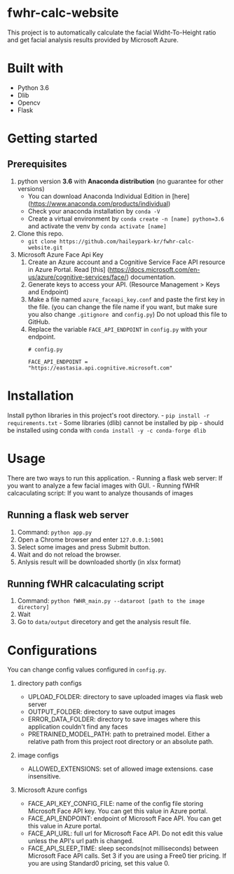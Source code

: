 # fwhr-calc-website
This project is to automatically calculate the facial Widht-To-Height ratio and get facial analysis results provided by Microsoft Azure.


# Built with
- Python 3.6
- Dlib
- Opencv
- Flask


# Getting started

## Prerequisites
1. python version **3.6** with **Anaconda distribution** (no guarantee for other versions)
    - You can download Anaconda Individual Edition in [here] (https://www.anaconda.com/products/individual)
    - Check your anaconda installation by `conda -V`
    - Create a virtual environment by `conda create -n [name] python=3.6` and activate the venv by `conda activate [name]`
2. Clone this repo.
    - `git clone https://github.com/haileypark-kr/fwhr-calc-website.git`
3. Microsoft Azure Face Api Key
    1. Create an Azure account and a Cognitive Service Face API resource in Azure Portal. Read [this] (https://docs.microsoft.com/en-us/azure/cognitive-services/face/) documentation.
    2. Generate keys to access your API. (Resource Management > Keys and Endpoint)
    3. Make a file named `azure_faceapi_key.conf` and paste the first key in the file. (you can change the file name if you want, but make sure you also change `.gitignore `and `config.py`) Do not upload this file to GitHub.
    4. Replace the variable `FACE_API_ENDPOINT` in `config.py` with your endpoint.
        ```
        # config.py
        
        FACE_API_ENDPOINT = "https://eastasia.api.cognitive.microsoft.com"
        ```


# Installation
Install python libraries in this project's root directory.
    - `pip install -r requirements.txt`
    - Some libraries (dlib) cannot be installed by pip - should be installed using conda with `conda install -y -c conda-forge dlib`

# Usage
There are two ways to run this application.
    - Running a flask web server: If you want to analyze a few facial images with GUI.
    - Running fWHR calcaculating script: If you want to analyze thousands of images

## Running a flask web server
1. Command: `python app.py`
2. Open a Chrome browser and enter `127.0.0.1:5001`
3. Select some images and press Submit button.
4. Wait and do not reload the browser.
5. Anlysis result will be downloaded shortly (in xlsx format)


## Running fWHR calcaculating script
1. Command: `python fWHR_main.py --dataroot [path to the image directory]`
2. Wait
3. Go to `data/output` direcetory and get the analysis result file.


# Configurations

You can change config values configured in `config.py`.

1. directory path configs 
    - UPLOAD_FOLDER: directory to save uploaded images via flask web server
    - OUTPUT_FOLDER: directory to save output images
    - ERROR_DATA_FOLDER: directory to save images where this application couldn't find any faces
    - PRETRAINED_MODEL_PATH: path to pretrained model. Either a relative path from this project root directory or an absolute path.

2.  image configs
    - ALLOWED_EXTENSIONS: set of allowed image extensions. case insensitive.

3. Microsoft Azure configs
    - FACE_API_KEY_CONFIG_FILE: name of the config file storing Microsoft Face API key.  You can get this value in Azure portal.
    - FACE_API_ENDPOINT: endpoint of Microsoft Face API. You can get this value in Azure portal.
    - FACE_API_URL: full url for Microsoft Face API. Do not edit this value unless the API's url path is changed.
    - FACE_API_SLEEP_TIME: sleep seconds(not milliseconds) between Microsoft Face API calls. Set 3 if you are using a Free0 tier pricing. If you are using Standard0 pricing, set this value 0. 